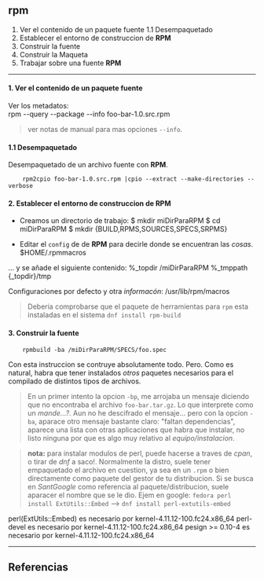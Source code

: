 ## rpm
1. Ver el contenido de un paquete fuente
	1.1 Desempaquetado
2. Establecer el entorno de construccion de __RPM__
3. Construir la fuente
4. Construir la Maqueta
5. Trabajar sobre una fuente __RPM__

--- 

#### 1. Ver el contenido de un paquete fuente

Ver  los metadatos:  
		rpm --query --package --info foo-bar-1.0.src.rpm
> ver notas de manual para mas opciones `--info`.

#### 1.1 Desempaquetado

Desempaquetado de un archivo fuente con __RPM__.

		rpm2cpio foo-bar-1.0.src.rpm |cpio --extract --make-directories --verbose


#### 2. Establecer el entorno de construccion de __RPM__

- Creamos un directorio de trabajo:
		$ mkdir miDirParaRPM 
		$ cd miDirParaRPM
		$ mkdir {BUILD,RPMS,SOURCES,SPECS,SRPMS}
		
- Editar el `config` de de __RPM__ para decirle donde se encuentran las _cosas_.  
		$HOME/.rpmmacros

... y se añade el siguiente contenido:
		%_topdir		/miDirParaRPM
		%_tmppath		{_topdir}/tmp
		
Configuraciones por defecto y otra _informacón_:
		/usr/lib/rpm/macros

> Deberia comprobarse que el paquete de herramientas para `rpm` esta instaladas
> en el sistema `dnf install rpm-build`


#### 3. Construir la fuente


		rpmbuild -ba /miDirParaRPM/SPECS/foo.spec
		
Con esta instruccion se contruye absolutamente todo. Pero. Como es natural, habra
que tener instalados _otros_ paquetes necesarios para el compilado de distintos 
tipos de archivos.

> En un primer intento la opcion `-bp`, me arrojaba un mensaje diciendo que no 
> encontraba el archivo `foo-bar.tar.gz`. Lo que interprete como un _mande...?_.
> Aun no he descifrado el mensaje... pero con la opcion `-ba`, aparace otro 
> mensaje bastante claro: "faltan dependencias", aparece una lista con otras
> aplicaciones que habra que instalar, no listo ninguna por que es algo muy 
> relativo al _equipo/instalacion_.

> __nota:__ para instalar modulos de perl, puede
> hacerse a traves de _cpan_, o tirar de _dnf_ a saco!. Normalmente la distro,
> suele tener empaquetado el archivo en cuestion, ya sea en un `.rpm` o bien
> directamente como paquete del gestor de tu distribucion. Si se busca en 
> _SantGoogle_ como referencia al paquete/distribucion, suele aparacer el 
> nombre que se le dio. Ejem en google: `fedora perl install ExtUtils::Embed` --> 
> `dnf install perl-extutils-embed`




perl(ExtUtils::Embed) es necesario por kernel-4.11.12-100.fc24.x86_64
	perl-devel es necesario por kernel-4.11.12-100.fc24.x86_64
	pesign >= 0.10-4 es necesario por kernel-4.11.12-100.fc24.x86_64




---

## Referencias 
[Using an Source RPM]:[vdt.cs.wisc.edu/internal/native/using-srpm.html]  
[Building a custom ekrnel]:[https://fedoraproject.org/wiki/Building_a_custom_kernel]  
[narrow escape]:[https://www.hiroom2.com/2016/06/25/fedora-24-rebuild-kernel-with-src-rpm]  
[using mock to test packagebuilds]:[https://fedoraproject.org/wiki/Using_Mock_to_test_package_builds]  
[Mock]:[https://github.com/rpm_software_management/mock/wicki]  
